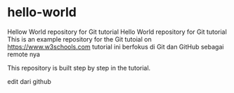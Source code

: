 # hello-world
Hellow World repository for Git tutorial
Hello World repository for Git tutorial
This is an example repository for the Git tutoial on https://www.w3schools.com
tutorial ini berfokus di Git dan GitHub sebagai remote nya

This repository is built step by step in the tutorial. 

edit dari github
